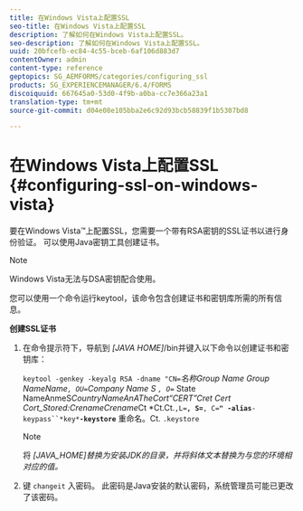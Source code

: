 ```yaml
---
title: 在Windows Vista上配置SSL
seo-title: 在Windows Vista上配置SSL
description: 了解如何在Windows Vista上配置SSL。
seo-description: 了解如何在Windows Vista上配置SSL。
uuid: 20bfcefb-ec84-4c55-bceb-6af106d883d7
contentOwner: admin
content-type: reference
geptopics: SG_AEMFORMS/categories/configuring_ssl
products: SG_EXPERIENCEMANAGER/6.4/FORMS
discoiquuid: 667645a0-53d0-4f9b-a0ba-cc7e366a23a1
translation-type: tm+mt
source-git-commit: d04e08e105bba2e6c92d93bcb58839f1b5307bd8

---
```



# 在Windows Vista上配置SSL {#configuring-ssl-on-windows-vista}

要在Windows Vista™上配置SSL，您需要一个带有RSA密钥的SSL证书以进行身份验证。 可以使用Java密钥工具创建证书。

>[!NOTE]
>
>Windows Vista无法与DSA密钥配合使用。

您可以使用一个命令运行keytool，该命令包含创建证书和密钥库所需的所有信息。

**创建SSL证书**

1. 在命令提示符下，导航到 *[JAVA HOME]*/bin并键入以下命令以创建证书和密钥库：

   `keytool -genkey -keyalg RSA -dname "CN=`*名称&#x200B;*Group Name Group NameName`, OU=`*Company Name* S `, O=`** State NameAnmeS*CountryNameAnATheCort“CERT”Cret Cert Cort_Stored:CrenameCrename*Ct *Ct.Ct.`,L=`**`, S=`**`, C=`**`" -alias`**`-keypass``*key*`**`-keystore`** 重命名。Ct. `.keystore`

   >[!NOTE]
   >
   >将 *[JAVA_HOME]替换为安装JDK的目录，并将斜体文本替换为与您的环境相对应的值。*

1. 键 `changeit` 入密码。 此密码是Java安装的默认密码，系统管理员可能已更改了该密码。

